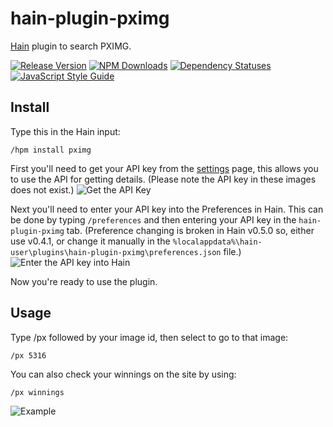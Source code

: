# hain-plugin-pximg
[Hain](https://github.com/appetizermonster/hain) plugin to search PXIMG.  

[![Release Version](https://img.shields.io/github/release/pxgamer/hain-plugin-pximg.svg?maxAge=2592000)](https://github.com/PXgamer/hain-plugin-pximg/releases)
[![NPM Downloads](https://img.shields.io/npm/dt/hain-plugin-pximg.svg?maxAge=2592000)](https://www.npmjs.com/package/hain-plugin-pximg)
[![Dependency Statuses](https://img.shields.io/librariesio/github/pxgamer/hain-plugin-pximg.svg?maxAge=2592000)](https://libraries.io/npm/hain-plugin-pximg)
[![JavaScript Style Guide](https://img.shields.io/badge/code%20style-standard-brightgreen.svg)](http://standardjs.com)

## Install

Type this in the Hain input:
```
/hpm install pximg
```

First you'll need to get your API key from the [settings](https://pximg.xyz/settings/) page, this allows you to use the API for getting details. (Please note the API key in these images does not exist.)
![Get the API Key](https://cdn.pximg.xyz/02a1dc05946faac9193935b415f0f294.png)

Next you'll need to enter your API key into the Preferences in Hain. This can be done by typing `/preferences` and then entering your API key in the `hain-plugin-pximg` tab. (Preference changing is broken in Hain v0.5.0 so, either use v0.4.1, or change it manually in the `%localappdata%\hain-user\plugins\hain-plugin-pximg\preferences.json` file.)
![Enter the API key into Hain](https://cdn.pximg.xyz/32cd07597f0ff7a99b176be9d0177179.png)

Now you're ready to use the plugin.

## Usage

Type /px followed by your image id, then select to go to that image:
```
/px 5316
```

You can also check your winnings on the site by using:
```
/px winnings
```

![Example](https://cdn.pximg.xyz/382bec1b2d1c8ea01ce7e442a530f57e.gif)
